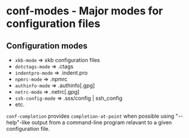 # conf-modes - Major modes for configuration files

## Configuration modes

- `xkb-mode`       => xkb configuration files
- `dotctags-mode`  => .ctags
- `indentpro-mode` => .indent.pro
- `npmrc-mode`     => .npmrc
- `authinfo-mode`  => .authinfo[.gpg]
- `netrc-mode`     => .netrc[.gpg]
- `ssh-config-mode` => .sss/config | ssh_config
- etc.

`conf-completion` provides `completion-at-point` when possible using
"--help"-like output from a command-line program relavant to a given
configuration file.
